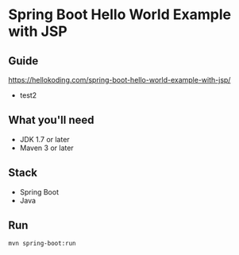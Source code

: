 # Spring Boot Hello World Example with JSP

## Guide
https://hellokoding.com/spring-boot-hello-world-example-with-jsp/
- test2
## What you'll need
- JDK 1.7 or later
- Maven 3 or later

## Stack
- Spring Boot
- Java

## Run
`mvn spring-boot:run`
